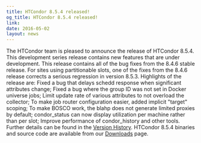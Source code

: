 ```yaml
---
title: HTCondor 8.5.4 released!
og_title: HTCondor 8.5.4 released!
link: 
date: 2016-05-02
layout: news
---
```


The HTCondor team is pleased to announce the release of HTCondor 8.5.4. This development series release contains new features that are under development. This release contains all of the bug fixes from the 8.4.6 stable release. For sites using partitionable slots, one of the fixes from the 8.4.6 release corrects a serious regression in version 8.5.3.  Highlights of the release are: Fixed a bug that delays schedd response when significant attributes change; Fixed a bug where the group ID was not set in Docker universe jobs; Limit update rate of various attributes to not overload the collector; To make job router configuration easier, added implicit "target" scoping; To make BOSCO work, the blahp does not generate limited proxies by default; condor_status can now display utilization per machine rather than per slot; Improve performance of condor_history and other tools.  Further details can be found in the <a href="manual/v8.5.4/10_2Development_Release.html">Version History</a>. HTCondor 8.5.4 binaries and source code are available from our <a href="downloads/">Downloads</a> page. 
